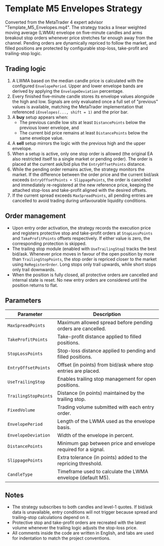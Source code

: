 # Template M5 Envelopes Strategy

Converted from the MetaTrader 4 expert advisor "Template_M5_Envelopes.mq4". The strategy tracks a linear weighted moving average (LWMA) envelope on five-minute candles and arms breakout stop orders whenever price stretches far enough away from the channel. Pending orders are dynamically repriced to follow the market, and filled positions are protected by configurable stop-loss, take-profit and trailing-stop logic.

## Trading logic

1. A LWMA based on the median candle price is calculated with the configured `EnvelopePeriod`. Upper and lower envelope bands are derived by applying the `EnvelopeDeviation` percentage.
2. Every finished five-minute candle stores its envelope values alongside the high and low. Signals are only evaluated once a full set of "previous" values is available, matching the MetaTrader implementation that referenced `iEnvelopes(..., shift = 1)` and the prior bar.
3. A **buy** setup appears when:
   * The previous candle low sits at least `DistancePoints` below the previous lower envelope, and
   * The current bid price remains at least `DistancePoints` below the same envelope value.
4. A **sell** setup mirrors the logic with the previous high and the upper envelope.
5. When a setup is active, only one stop order is allowed (the original EA also restricted itself to a single market or pending order). The order is placed at the current ask/bid plus the `EntryOffsetPoints` distance.
6. While the pending order remains active, the strategy monitors the market. If the difference between the order price and the current bid/ask exceeds `EntryOffsetPoints + SlippagePoints`, the order is cancelled and immediately re-registered at the new reference price, keeping the attached stop-loss and take-profit aligned with the desired offsets.
7. If the current spread exceeds `MaxSpreadPoints`, all pending entries are cancelled to avoid trading during unfavourable liquidity conditions.

## Order management

* Upon entry order activation, the strategy records the execution price and registers protective stop and take-profit orders at `StopLossPoints` and `TakeProfitPoints` offsets respectively. If either value is zero, the corresponding protection is skipped.
* The trailing stop module (enabled with `UseTrailingStop`) tracks the best bid/ask. Whenever price moves in favour of the open position by more than `TrailingStopPoints`, the stop order is repriced closer to the market using `ReRegisterOrder`. Long stops only trail upwards, while short stops only trail downwards.
* When the position is fully closed, all protective orders are cancelled and internal state is reset. No new entry orders are considered until the position returns to flat.

## Parameters

| Parameter | Description |
|-----------|-------------|
| `MaxSpreadPoints` | Maximum allowed spread before pending orders are cancelled. |
| `TakeProfitPoints` | Take-profit distance applied to filled positions. |
| `StopLossPoints` | Stop-loss distance applied to pending and filled positions. |
| `EntryOffsetPoints` | Offset (in points) from bid/ask where stop entries are placed. |
| `UseTrailingStop` | Enables trailing stop management for open positions. |
| `TrailingStopPoints` | Distance (in points) maintained by the trailing stop. |
| `FixedVolume` | Trading volume submitted with each entry order. |
| `EnvelopePeriod` | Length of the LWMA used as the envelope basis. |
| `EnvelopeDeviation` | Width of the envelope in percent. |
| `DistancePoints` | Minimum gap between price and envelope required for a signal. |
| `SlippagePoints` | Extra tolerance (in points) added to the repricing threshold. |
| `CandleType` | Timeframe used to calculate the LWMA envelope (default M5). |

## Notes

* The strategy subscribes to both candles and level-1 quotes. If bid/ask data is unavailable, entry conditions will not trigger because spread and trailing-stop calculations depend on it.
* Protective stop and take-profit orders are recreated with the latest volume whenever the trailing logic adjusts the stop-loss price.
* All comments inside the code are written in English, and tabs are used for indentation to match the project conventions.

